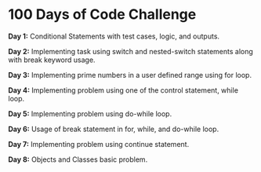 # 100 Days of Code Challenge

**Day 1:** Conditional Statements with test cases, logic, and outputs.

**Day 2:** Implementing task using switch and nested-switch statements along with break keyword usage.

**Day 3:** Implementing prime numbers in a user defined range using for loop.

**Day 4:** Implementing problem using one of the control statement, while loop.

**Day 5:** Implementing problem using do-while loop.

**Day 6:** Usage of break statement in for, while, and do-while loop.

**Day 7:** Implementing problem using continue statement.

**Day 8:** Objects and Classes basic problem.
